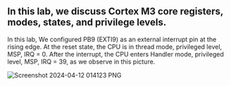 ## In this lab, we discuss Cortex M3 core registers, modes, states, and privilege levels.
In this lab, We configured PB9 (EXTI9) as an external interrupt pin at the rising edge.
At the reset state, the CPU  is in thread mode, privileged level, MSP, IRQ = 0. After the interrupt, the CPU enters Handler mode, privileged level, MSP, IRQ = 39, as we observe in this picture.

![Screenshot 2024-04-12 014123 PNG](https://github.com/AssemAyman/Mastering-Embedded-System-Online-Diploma/assets/107751300/9548dfeb-28d0-462e-bdd5-c020909844ca)

